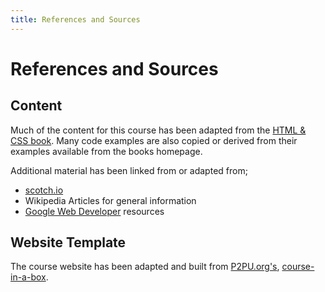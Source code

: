 ```yaml
---
title: References and Sources
---
```

# References and Sources

## Content
Much of the content for this course has been adapted from the [HTML & CSS book](http://www.htmlandcssbook.com/). Many code examples are also copied or derived from their examples available from the books homepage.

Additional material has been linked from or adapted from;

- [scotch.io](https:scotch.io)
- Wikipedia Articles for general information
- [Google Web Developer](https://developers.google.com/web/) resources

## Website Template
The course website has been adapted and built from [P2PU.org's](http://howto.p2pu.org), [course-in-a-box](https://github.com/p2pu/course-in-a-box/).
